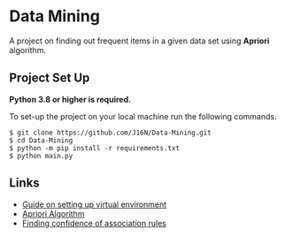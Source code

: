 # Data Mining

A project on finding out frequent items in a given data set using **Apriori** algorithm. 


## Project Set Up

**Python 3.8 or higher is required.**  

To set-up the project on your local machine run the following commands.
```
$ git clone https://github.com/J16N/Data-Mining.git
$ cd Data-Mining
$ python -m pip install -r requirements.txt
$ python main.py
```

## Links
 - [Guide on setting up virtual environment ](https://realpython.com/python-virtual-environments-a-primer/)
 - [Apriori Algorithm](https://en.wikipedia.org/wiki/Apriori_algorithm)
 - [Finding confidence of association rules](https://www.kdnuggets.com/2016/04/association-rules-apriori-algorithm-tutorial.html)